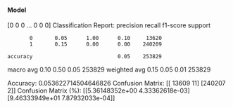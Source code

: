 #### Model
[0 0 0 ... 0 0 0]
Classification Report:
              precision    recall  f1-score   support

           0       0.05      1.00      0.10     13620
           1       0.15      0.00      0.00    240209

    accuracy                           0.05    253829
   macro avg       0.10      0.50      0.05    253829
weighted avg       0.15      0.05      0.01    253829

Accuracy: 0.053622714504646826
Confusion Matrix:
[[ 13609     11]
 [240207      2]]
Confusion Matrix (%):
[[5.36148352e+00 4.33362618e-03]
 [9.46333949e+01 7.87932033e-04]]
